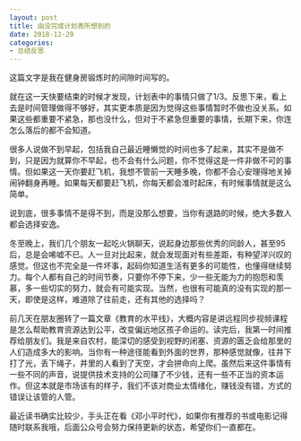```yaml
---
layout: post
title: 由没完成计划表所想到的
date: 2018-12-29
categories:
- 总结反思
---
```


这篇文字是我在健身房锻炼时的间隙时间写的。

就在这一天快要结束的时候才发现，计划表中的事情只做了1/3。反思下来，看上去是时间管理做得不够好，其实更本质是因为觉得这些事情暂时不做也没关系。如果这些都重要不紧急，那也没什么，但对于不紧急但重要的事情，长期下来，你连怎么落后的都不会知道。

很多人说做不到早起，包括我自己最近睡懒觉的时间也多了起来，其实不是做不到，只是因为就算你不早起，也不会有什么问题，你不觉得这是一件非做不可的事情。但如果这一天你要赶飞机，我想不管前一天睡多晚，你都不会心安理得地关掉闹钟翻身再睡。如果每天都要赶飞机，你每天都会准时起床，有时候事情就是这么简单。

说到底，很多事情不是得不到，而是没那么想要，当你有退路的时候，绝大多数人都会选择安逸。

冬至晚上，我们几个朋友一起吃火锅聊天，说起身边那些优秀的同龄人，甚至95后，总是会唏嘘不已。人一旦对比起来，就会发现面对有些差距，有种望洋兴叹的感觉。但这也不完全是一件坏事，起码你知道生活有更多的可能性，也懂得继续努力。每个人都有自己的时间节奏，只要你不停下来，少一些无能为力的抱怨和羡慕，多一些切实的努力，就会有可能实现。当然，也很有可能真的没有实现的那一天，即使是这样，难道除了往前走，还有其他的选择吗？

前几天在朋友圈转了一篇文章《教育的水平线》，大概内容是讲远程同步视频课程是怎么帮助教育资源达到公平，改变偏远地区孩子命运的。读完后，我第一时间推荐给朋友们。我是来自农村，能深切的感受到视野的闭塞、资源的匮乏会给那里的人们造成多大的影响。当你有一种途径能看到外面的世界，那种感觉就像，往井下打了光，丢下绳子，井里的人看到了天空，才会拼命向上爬。虽然后来这件事情有一些不同的声音，说提供技术支持的公司赚了不少钱，还有一些不正当的资本运作。但这本就是市场该有的样子，我们不该对商业太情绪化，赚钱没有错，方式的错误让该管的人管。

最近读书确实比较少，手头正在看《邓小平时代》，如果你有推荐的书或电影记得随时联系我哦，后面公众号会努力保持更新的状态，希望你们一直都在。
